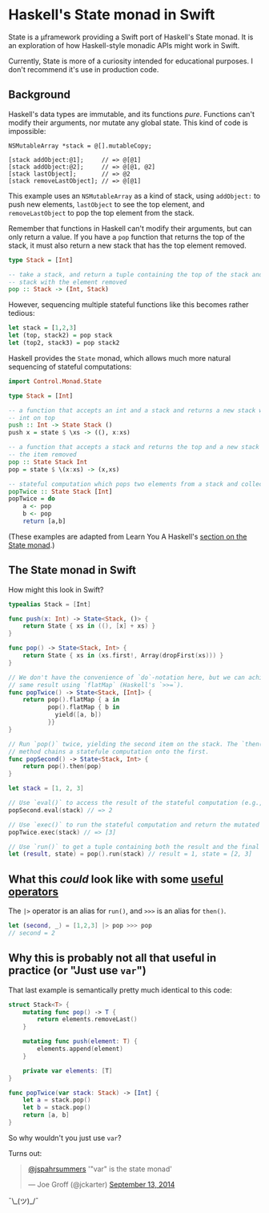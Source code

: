 # Haskell's State monad in Swift

State is a µframework providing a Swift port of Haskell's State monad.
It is an exploration of how Haskell-style monadic APIs might work in Swift.

Currently, State is more of a curiosity intended for educational purposes.
I don't recommend it's use in production code.


## Background

Haskell's data types are immutable, and its functions *pure*.
Functions can't modify their arguments, nor mutate any global state.
This kind of code is impossible:

```objc
NSMutableArray *stack = @[].mutableCopy;

[stack addObject:@1];     // => @[@1]
[stack addObject:@2];     // => @[@1, @2]
[stack lastObject];       // => @2
[stack removeLastObject]; // => @[@1]
```

This example uses an `NSMutableArray` as a kind of stack, using `addObject:` to push new elements, `lastObject` to see the top element, and `removeLastObject` to pop the top element from the stack.

Remember that functions in Haskell can't modify their arguments, but can only return a value.
If you have a `pop` function that returns the top of the stack, it must also return a new stack that has the top element removed.

```haskell
type Stack = [Int]

-- take a stack, and return a tuple containing the top of the stack and a new
-- stack with the element removed
pop :: Stack -> (Int, Stack)
```

However, sequencing multiple stateful functions like this becomes rather tedious:

```haskell
let stack = [1,2,3]
let (top, stack2) = pop stack
let (top2, stack3) = pop stack2
```

Haskell provides the `State` monad, which allows much more natural sequencing of stateful computations:

```haskell
import Control.Monad.State

type Stack = [Int]

-- a function that accepts an int and a stack and returns a new stack with the
-- int on top
push :: Int -> State Stack ()
push x = state $ \xs -> ((), x:xs)

-- a function that accepts a stack and returns the top and a new stack with
-- the item removed
pop :: State Stack Int
pop = state $ \(x:xs) -> (x,xs)

-- stateful computation which pops two elements from a stack and collects them into a list
popTwice :: State Stack [Int]
popTwice = do
    a <- pop
    b <- pop
    return [a,b]
```

(These examples are adapted from Learn You A Haskell's [section on the State monad](http://learnyouahaskell.com/for-a-few-monads-more#state).)


## The State monad in Swift

How might this look in Swift?

```swift
typealias Stack = [Int]

func push(x: Int) -> State<Stack, ()> {
    return State { xs in ((), [x] + xs) }
}

func pop() -> State<Stack, Int> {
    return State { xs in (xs.first!, Array(dropFirst(xs))) }
}

// We don't have the convenience of `do`-notation here, but we can achieve the
// same result using `flatMap` (Haskell's `>>=`).
func popTwice() -> State<Stack, [Int]> {
    return pop().flatMap { a in
           pop().flatMap { b in
             yield([a, b])
           }}
}

// Run `pop()` twice, yielding the second item on the stack. The `then()`
// method chains a statefule computation onto the first.
func popSecond() -> State<Stack, Int> {
    return pop().then(pop)
}

let stack = [1, 2, 3]

// Use `eval()` to access the result of the stateful computation (e.g., the `Int` in `State<Stack, Int>`)
popSecond.eval(stack) // => 2

// Use `exec()` to run the stateful computation and return the mutated state
popTwice.exec(stack) // => [3]

// Use `run()` to get a tuple containing both the result and the final state
let (result, state) = pop().run(stack) // result = 1, state = [2, 3]
```


## What this *could* look like with some [useful operators](https://github.com/sharplet/State/issues/7)

The `|>` operator is an alias for `run()`, and `>>>` is an alias for `then()`.

```swift
let (second, _) = [1,2,3] |> pop >>> pop
// second = 2
```


## Why this is probably not all that useful in practice (or "Just use `var`")

That last example is semantically pretty much identical to this code:

```swift
struct Stack<T> {
    mutating func pop() -> T {
        return elements.removeLast()
    }

    mutating func push(element: T) {
        elements.append(element)
    }

    private var elements: [T]
}

func popTwice(var stack: Stack) -> [Int] {
    let a = stack.pop()
    let b = stack.pop()
    return [a, b]
}
```

So why wouldn't you just use `var`?

Turns out:

<blockquote class="twitter-tweet" lang="en"><p><a href="https://twitter.com/jspahrsummers">@jspahrsummers</a> &#39;&quot;var&quot; is the state monad&#39;</p>&mdash; Joe Groff (@jckarter) <a href="https://twitter.com/jckarter/status/510582940158291969">September 13, 2014</a></blockquote> <script async src="//platform.twitter.com/widgets.js" charset="utf-8"></script>

¯\\\_(ツ)\_/¯
